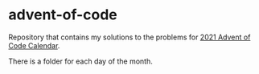 # advent-of-code

Repository that contains my solutions to the problems for [2021 Advent of Code Calendar](https://adventofcode.com/2021/day/1).

There is a folder for each day of the month.